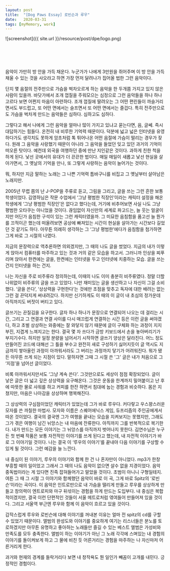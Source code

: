 ```yaml
---
layout: post
title:  "[Dog Paws Essay] 로빈슨과 루우"
date:   2020-03-31
tags: [myMemory, work]
---
```


![screenshot]({{ site.url }}/resource/post/dpe/logo.png)
<br><br><br><br><br><br>
음악이 가만히 방 안을 가득 채운다. 누군가가 나에게 3만원을 쥐어주며 이 방 안을 가득 채울 수 있는 것을 사오라고 하면 가장 먼저 달려나가 집어올 법한 그런 음악이다.

단지 몇 음절의 전주만으로 가슴을 벅차오르게 하는 음악을 한 두개쯤 가지고 있지 않은 사람이 있을까. 바닷가에서 조개 껍질을 주워모으는 심정으로 그런 음악들을 하나 하나 고르다 보면 어쩐지 마음이 아련하다. 조개 껍질에 딸려오는 그 어떤 편린들이 까슬거리면서도 부드럽고, 또 어떤 면에서는 슬프면서 또 어떤 면에서는 즐겁다. 특히 전주만으로도 가슴을 벅차게 만드는 음악들은 심하다. 심하고도 심하다.

그렇다고 해서 나에게 그런 음악을 얼마나 많이 가지고 있냐고 묻는다면, 음, 글쎄. 즉시 대답하기는 힘들다. 온전히 내 비루한 기억력 때문이다. 덕분에 넓고 넓은 인터넷을 유영하다가도 생각치도 못하게 암초처럼 톡 튀어나온 어떤 음절에 가슴이 떨리는 경우가 잦다. 원래 그 음악을 사랑했기 때문이 아니라 그 음악을 들었던 잊고 있던 과거의 기억이 떠오른 탓이다. 예컨데 외국을 여행하던 중에 만난 지인같은 것이다. 과하게 친한 척을 하게 된다. 낯선 곳에서의 유대가 더 끈끈한 법이다. 매일 매일이 새롭고 낯선 현실을 살아가면서, 그 옛날의 기억을 만나, 또 그렇게 사랑하는 음악이 늘어가는 것이다.

뭐, 하지만 지금 말하는 노래는 그 나쁜 기억력 틈바구니를 비집고 그 옛날부터 살아남은 노래지만.

2005년 무렵 쯤의 난 J-POP을 주류로 듣고, 그림을 그리고, 글을 쓰는 그런 흔한 보통 학생이었다. 김영하님은 작문 수업에서 ‘그냥 평범한 직장인’이라는 캐릭터 설정을 해온 학생에게  ‘그냥 평범한 직장인’은 없다고 했다는데, 거기에 비추어보면 사실 나도 그냥 평범한 오타쿠는 아니었을 것이다. 끊임없이 자신만의 세계로 파고드는, 늘 웃는 얼굴이지만 어딘가 음침한 구석이 있는 그런 캐릭터였을까. 그 미묘한 음침함을 품고선 늘 뭔가를 끄적이곤 했는데 떠올려보면 공상에 빠져있는 시간이 현실을 살아가는 시간보다 길었던 것 같기도 하다. 아무튼 의례히 생각하는 그 ‘그냥 평범한’에다가 음침함을 첨가하면 그게 바로 그 시절의 나였다.

지금의 문장력으로 역추론하면 의외겠지만, 그 때의 나도 글을 썼었다. 지금의 내가 이렇게 앉아서 컴퓨터를 마주하고 있는 것과 거의 같은 모습을 하고서. 그러니까 인상을 찌푸리며 앉아서 한켠에는 글을, 한켠에는 인터넷을 두고 인터넷에 치중하는 모습. 글을 쓰는건지 인터넷을 하는 건지.

나는 자신을 주로 비주류라 정의하는데, 이때의 나도 이미 충분히 비주류였다. 정말 더할나위없이 비주류의 글을 쓰고 있었다. 나만 재미있는 글을 생산하고 나 자신이 그걸 소비했다. ‘글을 쓴다’, ‘상상력을 구현한다’는 것에만 초점을 맞추고 독자에 대한 배려는 없는 그런 걸 끈덕지게 써내려갔다. 하지만 신기하게도 이 때의 이 글이 내 초심의 정가운데 아직까지도 버젓이 버티고 있다.

글쓰기는 끈질김을 요구한다. 글자 하나 하나가 문장으로 연결되어 나오는 데 걸리는 시간, 그리고 그 연결과 연결 사이를 다시 매끄럽게 연결하는 시간 등은 이런 글을 써야겠다, 하고 초벌 상상하는 와중에는 잘 와닿지 않기 때문에 글이 구체화 하는 과정이 지지부진, 지겹게 느껴지고는 한다. 결국 몇 자 쓰다가 금방 키보드에서 손을 놓아버리기가 부지기수다. 하지만 일정 분량을 넘어서기 시작하면 글쓰기 양상은 달라진다. 어느 정도 만들어진 코드에 대해선 그 틀을 부수고 완전히 새로 구성하기 싫어지듯이 글 역시도 지금까지 쌓아올린 과정이 아까워서라도 그 버리는 과정까지 닿기가 어려워진다. 뭐가 됐든 아무튼 쓰게 되는 지점이 있다. 말하자면 그때 그 시절 쓴 '그' 글은 내가 처음으로 그 ‘지점’을 넘어선 글이었다.

비록 아까워서지만서도  ‘그냥 계속 쓴다’. 그것만으로도 세상이 점점 확장되었다. 글이 낳은 글은 더 넓고 깊은 상상력을 요구해온다. 그것은 운동을 한계까지 밀어붙이고 난 후에 따뜻한 물로 샤워를 하고 커피를 한잔 하면서 침대에 눕는 경험과 비슷하다. 몸은 지쳤지만, 마음은 나아감을 상상하며 행복해진다.

그 상상력의 구심점이었던 캐릭터가 있었는데 그가 바로 루우다. 커다랗고 우스꽝스러운 모자를 쓴 까칠한 마법사. 모자와 이름은 스퀘어에닉스 게임, 듀프리즘의 주인공에게서 따온 것이었다. 결국의 결국엔 그가 여행을 끝내는 모습을 지켜보지는 못했지만, 그래도 그가 겪은 여행이 남긴 뉘앙스는 내 마음에 잔류한다. 아직까지 그를 반복적으로 복기한다. 내가 만드는 모든 이야기는 그 뉘앙스를 아직까지 벗어나지 못한다. 김연수님은 누구든 첫 번째 작품은 보통 자전적인 이야기를 쓰게 된다고 했는데, 내 자전적 이야기가 바로 그 이야기일 것이다. 나는 결국 이 ‘루우의 이야기’를 끝내야 다음 이야기를 구상할 수 있게 될 것이다. 그런 예감을 늘 느낀다.

내 중심이 된 이야기, 루우의 이야기와 함께 한 건 나 혼자만이 아니었다. mp3가 한창 부흥할 때의 일이었고 그래서 그 때의 나도 음악이 없으면 살수 없을 지경이었다. 음악 중독법이라는 게 있다면 진즉 잡혀들어가고 말았을 것이다. 초범이 아니니 구형일테지. 여튼 그 때 그 시절 그 이야기와 함께했던 음악이 바로 이 곡, 그게 바로 Spitz의 ‘로빈슨’이라는 곡이다. 이 음악은 인트로만으로 내 가슴을 떨리게 만들고 루우를 상상하게 만들고 창의력이 엔트로피와 마구 뒤섞이는 경험을 하게 만드는 도입부다. 내 중심은 복합적이겠지만, 결국 이런 단편적인 것들이 서울 메트로처럼 엮여들어 만들어져 있을 것이다. 그리고 서울역 부근엔 루우와 함께 이 음악이 흐르고 있을 것이다.

갑작스럽게 루우와 로빈슨에 대해 이야기를 꺼내본 이유는 얼마 전 spitz의 cd를 구할 수 있었기 때문이다. 앨범의 완성도와 이야기를 중요하게 여기는 리스너들은 분노를 토로하겠지만 아무튼 유명하고 좋아하는 노래들만 즐길 수 있는 베스트 앨범은 가성비와 만족도를 모두 충족한다. 앨범이 하는 이야기가 아닌 그 노래 각각에 스며있는 내 경험의 이야기를 돌이켜보게 하고 그 물에 비친 듯 어른거리는 경험을 마주하는 나 자신마저 어른거리게 한다.

과거와 현재의 경계를 들락거리다 보면 내 창작욕도 뭔 일인가 빼꼼이 고개를 내민다. 긍정적인 경험이다.